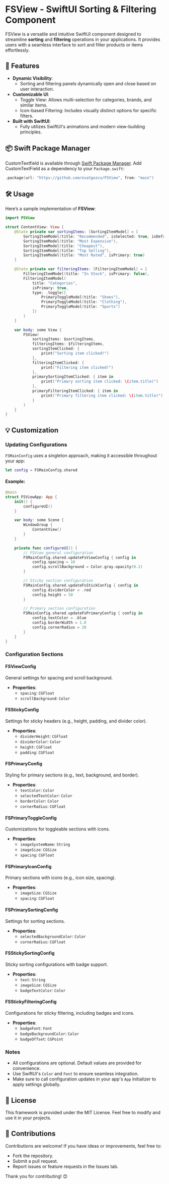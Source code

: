 # FSView - SwiftUI Sorting & Filtering Component

FSView is a versatile and intuitive SwiftUI component designed to streamline **sorting** and **filtering** operations in your applications. It provides users with a seamless interface to sort and filter products or items effortlessly.



## 🚀 Features

- **Dynamic Visibility**:
  - Sorting and filtering panels dynamically open and close based on user interaction.
- **Customizable UI**:
  - Toggle View: Allows multi-selection for categories, brands, and similar items.
  - Icon-based Filtering: Includes visually distinct options for specific filters.
- **Built with SwiftUI**:
  - Fully utilizes SwiftUI's animations and modern view-building principles.



## 📦 Swift Package Manager

CustomTextfield is available through [Swift Package Manager](https://swift.org/package-manager/). Add CustomTextField as a dependency to your `Package.swift`:

```Swift
.package(url: "https://github.com/esatgozcu/FSView", from: "main")
```



## 🛠️ Usage

Here’s a sample implementation of **FSView**:

```swift
import FSView

struct ContentView: View {
    @State private var sortingItems: [SortingItemModel] = [
        SortingItemModel(title: "Recommended", isSelected: true, isDefault: true),
        SortingItemModel(title: "Most Expensive"),
        SortingItemModel(title: "Cheapest"),
        SortingItemModel(title: "Top Selling"),
        SortingItemModel(title: "Most Rated", isPrimary: true)
    ]

    @State private var filteringItems: [FilteringItemModel] = [
        FilteringItemModel(title: "In Stock", isPrimary: false),
        FilteringItemModel(
            title: "Categories",
            isPrimary: true,
            type: .toggle([
                PrimaryToggleModel(title: "Shoes"),
                PrimaryToggleModel(title: "Clothing"),
                PrimaryToggleModel(title: "Sports")
            ])
        )
    ]

    var body: some View {
        FSView(
            sortingItems: $sortingItems,
            filteringItems: $filteringItems,
            sortingItemClicked: {
                print("Sorting item clicked!")
            },
            filteringItemClicked: {
                print("Filtering item clicked!")
            },
            primarySortingItemClicked: { item in
                print("Primary sorting item clicked: \(item.title)")
            },
            primaryFilteringItemClicked: { item in
                print("Primary filtering item clicked: \(item.title)")
            }
        )
    }
}
```

## 💡 Customization

### Updating Configurations

`FSMainConfig` uses a singleton approach, making it accessible throughout your app:
```swift
let config = FSMainConfig.shared
```

#### Example:

```swift
@main
struct FSViewApp: App {
    init() {
        configureUI()
    }

    var body: some Scene {
        WindowGroup {
            ContentView()
        }
    }

    private func configureUI() {
        // FSView general configuration
        FSMainConfig.shared.updateFsViewConfig { config in
            config.spacing = 10
            config.scrollBackground = Color.gray.opacity(0.1)
        }

        // Sticky section configuration
        FSMainConfig.shared.updateFsStickConfig { config in
            config.dividerColor = .red
            config.height = 50
        }

        // Primary section configuration
        FSMainConfig.shared.updateFsPrimaryConfig { config in
            config.textColor = .blue
            config.borderWidth = 1.0
            config.cornerRadius = 20
        }
    }
}
```



### Configuration Sections

#### FSViewConfig
General settings for spacing and scroll background.
- **Properties**:
  - `spacing`: `CGFloat`
  - `scrollBackground`: `Color`



#### FSStickyConfig
Settings for sticky headers (e.g., height, padding, and divider color).
- **Properties**:
  - `dividerHeight`: `CGFloat`
  - `dividerColor`: `Color`
  - `height`: `CGFloat`
  - `padding`: `CGFloat`



#### FSPrimaryConfig
Styling for primary sections (e.g., text, background, and border).
- **Properties**:
  - `textColor`: `Color`
  - `selectedTextColor`: `Color`
  - `borderColor`: `Color`
  - `cornerRadius`: `CGFloat`



#### FSPrimaryToggleConfig
Customizations for toggleable sections with icons.
- **Properties**:
  - `imageSystemName`: `String`
  - `imageSize`: `CGSize`
  - `spacing`: `CGFloat`



#### FSPrimaryIconConfig
Primary sections with icons (e.g., icon size, spacing).
- **Properties**:
  - `imageSize`: `CGSize`
  - `spacing`: `CGFloat`



#### FSPrimarySortingConfig
Settings for sorting sections.
- **Properties**:
  - `selectedBackgroundColor`: `Color`
  - `cornerRadius`: `CGFloat`


#### FSStickySortingConfig
Sticky sorting configurations with badge support.
- **Properties**:
  - `text`: `String`
  - `imageSize`: `CGSize`
  - `badgeTextColor`: `Color`



#### FSStickyFilteringConfig
Configurations for sticky filtering, including badges and icons.
- **Properties**:
  - `badgeFont`: `Font`
  - `badgeBackgroundColor`: `Color`
  - `badgeOffset`: `CGPoint`



### Notes

- All configurations are optional. Default values are provided for convenience.
- Use SwiftUI's `Color` and `Font` to ensure seamless integration.
- Make sure to call configuration updates in your app's `App` initializer to apply settings globally.



## 📜 License

This framework is provided under the MIT License. Feel free to modify and use it in your projects.

## 🤝 Contributions

Contributions are welcome! If you have ideas or improvements, feel free to:

- Fork the repository.
- Submit a pull request.
- Report issues or feature requests in the Issues tab.

Thank you for contributing! 😊
